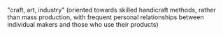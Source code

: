 ---
---
"craft, art, industry" (oriented towards skilled handicraft methods, rather than mass production, with frequent personal relationships between individual makers and those who use their products)
